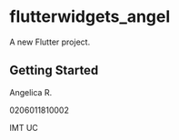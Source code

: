 # flutterwidgets_angel

A new Flutter project.

## Getting Started

Angelica R.

0206011810002 

IMT UC
